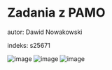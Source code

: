 # Zadania z PAMO
autor: Dawid Nowakowski

indeks: s25671

![image](https://github.com/user-attachments/assets/931bc574-cbcc-488c-a2f0-8f4260874ba0) ![image](https://github.com/user-attachments/assets/232e751b-4b4f-422d-85e3-b52a14550883) ![image](https://github.com/user-attachments/assets/b03bafa3-baf6-417e-803e-d5d94e74ff10)
